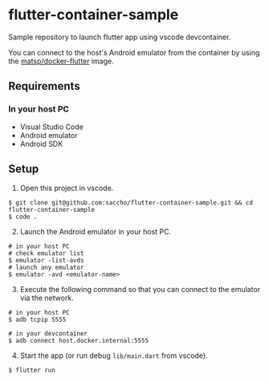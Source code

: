 # flutter-container-sample

Sample repository to launch flutter app using vscode devcontainer.

You can connect to the host's Android emulator from the container by using the [matsp/docker-flutter](https://github.com/matsp/docker-flutter) image.

## Requirements

### In your host PC

- Visual Studio Code
- Android emulator
- Android SDK

## Setup

1. Open this project in vscode.

``` shell
$ git clone git@github.com:saccho/flutter-container-sample.git && cd flutter-container-sample
$ code .
```

2. Launch the Android emulator in your host PC.

``` shell
# in your host PC
# check emulator list
$ emulator -list-avds
# launch any emulator
$ emulator -avd <emulator-name>
```

3. Execute the following command so that you can connect to the emulator via the network.

``` shell
# in your host PC
$ adb tcpip 5555
```

``` shell
# in your devcontainer
$ adb connect host.docker.internal:5555
```

4. Start the app (or run debug `lib/main.dart` from vscode).

``` shell
$ flutter run
```
